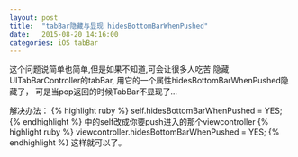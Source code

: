 ```yaml
---
layout: post
title:  "tabBar隐藏与显现 hidesBottomBarWhenPushed"
date:   2015-08-20 14:16:00
categories: iOS tabBar
---
```


这个问题说简单也简单,但是如果不知道,可会让很多人吃苦
隐藏UITabBarController的tabBar, 用它的一个属性hidesBottomBarWhenPushed隐藏了，
可是当pop返回的时候TabBar不显现了...

解决办法：
{% highlight ruby %}
self.hidesBottomBarWhenPushed = YES;
{% endhighlight %}
中的self改成你要push进入的那个viewcontroller
{% highlight ruby %}
viewcontroller.hidesBottomBarWhenPushed = YES;
{% endhighlight %}
这样就可以了。



